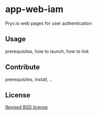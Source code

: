 # app-web-iam
Pryv.io web pages for user authentication

## Usage

prerequisites, how to launch, how to link

## Contribute

prerequisites, install, ..

## License

[Revised BSD license](https://github.com/pryv/documents/blob/master/license-bsd-revised.md)
